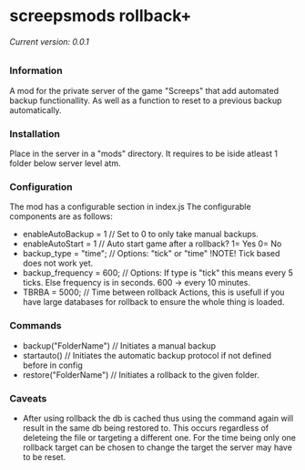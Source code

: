 # screepsmods rollback+
###### Current version: 0.0.1
### Information

A mod for the private server of the game "Screeps" that add automated backup functionallity.
As well as a function to reset to a previous backup automatically.

### Installation
Place in the server in a "mods" directory. It requires to be iside atleast 1 folder below server level atm.

### Configuration
The mod has a configurable section in index.js
The configurable components are as follows:

- enableAutoBackup = 1    // Set to 0 to only take manual backups.
- enableAutoStart = 1     // Auto start game after a rollback? 1= Yes 0= No
- backup_type = "time";   // Options: "tick" or "time" !NOTE! Tick based does not work yet.
- backup_frequency = 600; // Options: If type is "tick" this means every 5 ticks. Else frequency is in seconds. 600 -> every 10 minutes.
- TBRBA = 5000;           // Time between rollback Actions, this is usefull if you have large databases for rollback to ensure the whole thing is loaded.

### Commands
- backup("FolderName")    // Initiates a manual backup
- startauto()             // Initiates the automatic backup protocol if not defined before in config
- restore("FolderName")   // Initiates a rollback to the given folder.

### Caveats

- After using rollback the db is cached thus using the command again will result in the same db being restored to.
This occurs regardless of deleteing the file or targeting a different one.
For the time being only one rollback target can be chosen to change the target the server may have to be reset.